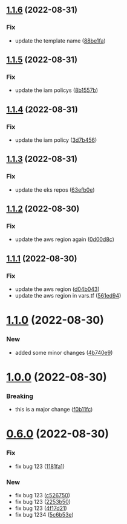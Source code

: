 ## [1.1.6](https://github.com/neeltom92/infrastructure-modules/compare/v1.1.5...v1.1.6) (2022-08-31)


### Fix

* update the template name ([88be1fa](https://github.com/neeltom92/infrastructure-modules/commit/88be1fab45496b0840ca2eb86ceb87b4e34c85e1))

## [1.1.5](https://github.com/neeltom92/infrastructure-modules/compare/v1.1.4...v1.1.5) (2022-08-31)


### Fix

* update the iam policys ([8b1557b](https://github.com/neeltom92/infrastructure-modules/commit/8b1557ba877cc9784829ba55d5bfb0121d1b3839))

## [1.1.4](https://github.com/neeltom92/infrastructure-modules/compare/v1.1.3...v1.1.4) (2022-08-31)


### Fix

* update the iam policy ([3d7b456](https://github.com/neeltom92/infrastructure-modules/commit/3d7b456f4977e42d0d4fce3ec52bf677ea8ac780))

## [1.1.3](https://github.com/neeltom92/infrastructure-modules/compare/v1.1.2...v1.1.3) (2022-08-31)


### Fix

* update the eks repos ([63efb0e](https://github.com/neeltom92/infrastructure-modules/commit/63efb0ea1d315d2f39270f75be2e738f80cb1d50))

## [1.1.2](https://github.com/neeltom92/infrastructure-modules/compare/v1.1.1...v1.1.2) (2022-08-30)


### Fix

* update the aws region again ([0d00d8c](https://github.com/neeltom92/infrastructure-modules/commit/0d00d8c34a1b5f31caa5b2fe953499507e0cd000))

## [1.1.1](https://github.com/neeltom92/infrastructure-modules/compare/v1.1.0...v1.1.1) (2022-08-30)


### Fix

* update the aws region  ([d04b043](https://github.com/neeltom92/infrastructure-modules/commit/d04b043429b252860ee745cf1dfa2c435a494e9e))
* update the aws region in vars.tf ([561ed94](https://github.com/neeltom92/infrastructure-modules/commit/561ed944ff71c736315b0102fe8098e3d7a699eb))

# [1.1.0](https://github.com/neeltom92/infrastructure-modules/compare/v1.0.0...v1.1.0) (2022-08-30)


### New

* added some minor changes ([4b740e9](https://github.com/neeltom92/infrastructure-modules/commit/4b740e9bf05fdd4b251c93764ea2459280832462))

# [1.0.0](https://github.com/neeltom92/infrastructure-modules/compare/v0.6.0...v1.0.0) (2022-08-30)


### Breaking

* this is a major change ([f0b11fc](https://github.com/neeltom92/infrastructure-modules/commit/f0b11fcfd8f41a4555a1511fb7e6a87e8c21f99c))

# [0.6.0](https://github.com/neeltom92/infrastructure-modules/compare/v0.5.0...v0.6.0) (2022-08-30)


### Fix

* fix bug 123 ([1181fa1](https://github.com/neeltom92/infrastructure-modules/commit/1181fa1747cc566492843a158928a2357cc0a524))

### New

* fix bug 123 ([c526750](https://github.com/neeltom92/infrastructure-modules/commit/c5267507686cc4ab2bd73fad35e870ab6687c95a))
* fix bug 123 ([2253b50](https://github.com/neeltom92/infrastructure-modules/commit/2253b509c760b64dce9bbee146a0a617f33b36f7))
* fix bug 123 ([4f17d21](https://github.com/neeltom92/infrastructure-modules/commit/4f17d2132876105d27308d3a0965e9a28651bafe))
* fix bug 1234 ([5c6b53e](https://github.com/neeltom92/infrastructure-modules/commit/5c6b53eb14e31ea1ff0a3b8443a087b112c7147d))
